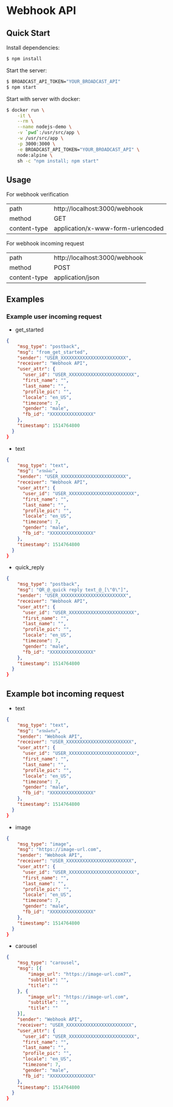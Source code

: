 # Webhook API

## Quick Start

Install dependencies:
```bash
$ npm install
```

Start the server:
```bash
$ BROADCAST_API_TOKEN="YOUR_BROADCAST_API"
$ npm start
```

Start with server with docker:
```bash
$ docker run \
    -it \
    --rm \
    --name nodejs-demo \
    -v `pwd`:/usr/src/app \
    -w /usr/src/app \
    -p 3000:3000 \
    -e BROADCAST_API_TOKEN="YOUR_BROADCAST_API" \
    node:alpine \
    sh -c "npm install; npm start"
```

## Usage

For webhook verification

|              |                                   |
| ------------ | --------------------------------- |
| path         | http://localhost:3000/webhook     |
| method       | GET                               |
| content-type | application/x-www-form-urlencoded |

For webhook incoming request

|              |                               |
| ------------ | ----------------------------- |
| path         | http://localhost:3000/webhook |
| method       | POST                          |
| content-type | application/json              |

## Examples

### Example user incoming request

* get_started

```json
{
    "msg_type": "postback",
    "msg": "from_get_started",
    "sender": "USER_XXXXXXXXXXXXXXXXXXXXXXXX",
    "receiver": "Webhook API",
    "user_attr": {
      "user_id": "USER_XXXXXXXXXXXXXXXXXXXXXXXX",
      "first_name": "",
      "last_name": "",
      "profile_pic": "",
      "locale": "en_US",
      "timezone": 7,
      "gender": "male",
      "fb_id": "XXXXXXXXXXXXXXXX"
    },
    "timestamp": 1514764800
  }
}
```

* text

```json
{
    "msg_type": "text",
    "msg": "สวัสดีค่ะ",
    "sender": "USER_XXXXXXXXXXXXXXXXXXXXXXXX",
    "receiver": "Webhook API",
    "user_attr": {
      "user_id": "USER_XXXXXXXXXXXXXXXXXXXXXXXX",
      "first_name": "",
      "last_name": "",
      "profile_pic": "",
      "locale": "en_US",
      "timezone": 7,
      "gender": "male",
      "fb_id": "XXXXXXXXXXXXXXXX"
    },
    "timestamp": 1514764800
  }
}
```

* quick_reply

```json
{
    "msg_type": "postback",
    "msg": "QR_@_quick reply text_@_[\"0\"]",
    "sender": "USER_XXXXXXXXXXXXXXXXXXXXXXXX",
    "receiver": "Webhook API",
    "user_attr": {
      "user_id": "USER_XXXXXXXXXXXXXXXXXXXXXXXX",
      "first_name": "",
      "last_name": "",
      "profile_pic": "",
      "locale": "en_US",
      "timezone": 7,
      "gender": "male",
      "fb_id": "XXXXXXXXXXXXXXXX"
    },
    "timestamp": 1514764800
  }
}
```

## Example bot incoming request

* text

```json
{
    "msg_type": "text",
    "msg": "สวัสดีครับ",
    "sender": "Webhook API",
    "receiver": "USER_XXXXXXXXXXXXXXXXXXXXXXXX",
    "user_attr": {
      "user_id": "USER_XXXXXXXXXXXXXXXXXXXXXXXX",
      "first_name": "",
      "last_name": "",
      "profile_pic": "",
      "locale": "en_US",
      "timezone": 7,
      "gender": "male",
      "fb_id": "XXXXXXXXXXXXXXXX"
    },
    "timestamp": 1514764800
  }
}
```

* image

```json
{
    "msg_type": "image",
    "msg": "https://image-url.com",
    "sender": "Webhook API",
    "receiver": "USER_XXXXXXXXXXXXXXXXXXXXXXXX",
    "user_attr": {
      "user_id": "USER_XXXXXXXXXXXXXXXXXXXXXXXX",
      "first_name": "",
      "last_name": "",
      "profile_pic": "",
      "locale": "en_US",
      "timezone": 7,
      "gender": "male",
      "fb_id": "XXXXXXXXXXXXXXXX"
    },
    "timestamp": 1514764800
  }
}
```

* carousel

```json
{
    "msg_type": "carousel",
    "msg": [{
        "image_url": "https://image-url.com7",
        "subtitle": "",
        "title": ""
    }, {
        "image_url": "https://image-url.com",
        "subtitle": "",
        "title": ""
    }],
    "sender": "Webhook API",
    "receiver": "USER_XXXXXXXXXXXXXXXXXXXXXXXX",
    "user_attr": {
      "user_id": "USER_XXXXXXXXXXXXXXXXXXXXXXXX",
      "first_name": "",
      "last_name": "",
      "profile_pic": "",
      "locale": "en_US",
      "timezone": 7,
      "gender": "male",
      "fb_id": "XXXXXXXXXXXXXXXX"
    },
    "timestamp": 1514764800
  }
}
```